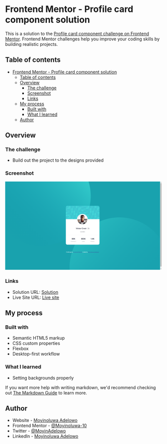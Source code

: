 # Frontend Mentor - Profile card component solution

This is a solution to the [Profile card component challenge on Frontend Mentor](https://www.frontendmentor.io/challenges/profile-card-component-cfArpWshJ). Frontend Mentor challenges help you improve your coding skills by building realistic projects. 

## Table of contents

- [Frontend Mentor - Profile card component solution](#frontend-mentor---profile-card-component-solution)
  - [Table of contents](#table-of-contents)
  - [Overview](#overview)
    - [The challenge](#the-challenge)
    - [Screenshot](#screenshot)
    - [Links](#links)
  - [My process](#my-process)
    - [Built with](#built-with)
    - [What I learned](#what-i-learned)
  - [Author](#author)


## Overview

### The challenge

- Build out the project to the designs provided

### Screenshot

![](./screenshot.png)


### Links

- Solution URL: [Solution](https://gitlab.com/Moyinoluwa-10/frontend-mentor-profile-card-component)
- Live Site URL: [Live site](https://profile-cardcompon.netlify.app/)

## My process

### Built with

- Semantic HTML5 markup
- CSS custom properties
- Flexbox
- Desktop-first workflow


### What I learned

- Setting backgrounds properly

If you want more help with writing markdown, we'd recommend checking out [The Markdown Guide](https://www.markdownguide.org/) to learn more.




## Author

- Website - [Moyinoluwa Adelowo](https://moyinadelowo.vercel.app/)
- Frontend Mentor - [@Moyinoluwa-10](https://www.frontendmentor.io/profile/Moyinoluwa-10)
- Twitter - [@MoyinAdelowo](https://www.twitter.com/MoyinAdelowo)
- LinkedIn - [Moyinoluwa Adelowo](https://www.linkedin.com/in/moyinoluwa-adelowo/)


